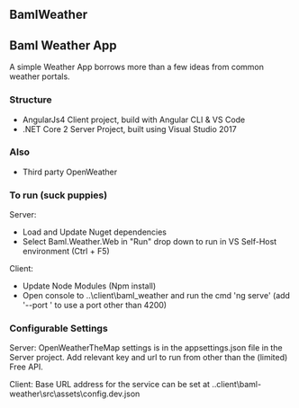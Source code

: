 ## BamlWeather

## Baml Weather App

A simple Weather App borrows more than a few ideas from common weather portals.

### Structure

* AngularJs4 Client project, build with Angular CLI & VS Code
* .NET Core 2 Server Project, built using Visual Studio 2017

### Also
* Third party OpenWeather


### To run (suck puppies)

Server: 

* Load and Update Nuget dependencies
* Select Baml.Weather.Web in "Run" drop down to run in VS Self-Host environment (Ctrl + F5)

Client:

* Update Node Modules (Npm install)
* Open console to ..\client\baml_weather and run the cmd 'ng serve' (add '--port <port-number>' to use a port other than 4200)


### Configurable Settings
Server:
OpenWeatherTheMap settings is in the appsettings.json file in the Server project. Add relevant key and url to run from other than the (limited) Free API.

Client:
Base URL address for the service can be set at ..client\baml-weather\src\assets\config.dev.json
### 
